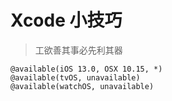 # Xcode 小技巧

> 工欲善其事必先利其器




```
@available(iOS 13.0, OSX 10.15, *)
@available(tvOS, unavailable)
@available(watchOS, unavailable)
```

